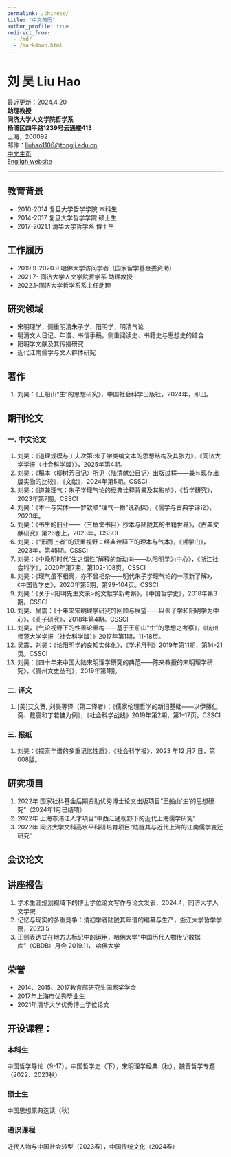 ```yaml
---
permalink: /chinese/
title: "中文简历"
author_profile: true
redirect_from: 
  - /md/
  - /markdown.html
---
```


# 刘 昊 Liu Hao
最近更新：2024.4.20  
**助理教授**  
**同济大学人文学院哲学系**  
**杨浦区四平路1239号云通楼413**  
上海，200092  
邮件：liuhao1106@tongji.edu.cn    
[中文主页](https://faculty.tongji.edu.cn/liuhao12/zh_CN/index.htm)  
[Engligh website](https://fdliuhao1106.github.io/)

---

## 教育背景
* 2010-2014 复旦大学哲学学院 本科生  
* 2014-2017 复旦大学哲学学院 硕士生  
* 2017-2021.1 清华大学哲学系 博士生
    
## 工作履历
* 2019.9-2020.9 哈佛大学访问学者（国家留学基金委资助）  
* 2021.7- 同济大学人文学院哲学系 助理教授  
* 2022.1-同济大学哲学系系主任助理
    
## 研究领域
* 宋明理学，侧重明清朱子学、阳明学，明清气论
* 明清文人日记、年谱、书信手稿，侧重阅读史、书籍史与思想史的结合
* 阳明学文献及其传播研究
* 近代江南儒学与文人群体研究
  
## 著作
1. 刘昊：《王船山“生”的思想研究》，中国社会科学出版社，2024年，即出。 
      
## 期刊论文
### 一. 中文论文
1. 刘昊：《道理规模与工夫次第:朱子学类编文本的思想结构及其张力》，《同济大学学报（社会科学版）》，2025年第4期。
2. 刘昊：《稿本〈柳树芳日记〉所见〈陆清献公日记〉出版过程——兼与现存出版实物的比较》，《文献》，2024年第5期。CSSCI
3. 刘昊：《道兼理气：朱子学理气论的经典诠释背景及其影响》，《哲学研究》，2023年第7期。CSSCI
4. 刘昊：《本一与实体——罗钦顺“理气一物”说新探》，《儒学与古典学评论》，2023年。
5. 刘昊：《书生的旧业——〈三鱼堂书目〉抄本与陆陇其的书籍世界》，《古典文献研究》第26卷上，2023年。CSSCI
6. 刘昊：《“形而上者”的双重视野：经典诠释下的理本与气本》，《哲学门》，2023年，第45期。CSSCI
7. 刘昊：《中晚明时代“生之谓性”解释的新动向——以阳明学为中心》，《浙江社会科学》，2020年第7期，第102-108页。CSSCI
8. 刘昊：《理气虽不相离，亦不曾相杂——明代朱子学理气论的一项新了解》，《中国哲学史》，2020年第5期，第99-104页。CSSCI
9. 刘昊：《关于<阳明先生文录>的文献学新考察》，《中国哲学史》，2018年第3期。CSSCI
10. 刘昊、吴震：《十年来宋明理学研究的回顾与展望——以朱子学和阳明学为中心》，《孔子研究》，2018年第4期。CSSCI
11. 刘昊，《气论视野下的性善论重构——基于王船山“生”的思想之考察》，《杭州师范大学学报（社会科学版）》2017年第1期，11-18页。
12. 吴震，刘昊：《论阳明学的良知实体化》，《学术月刊》2019年第11期，第14-21页。CSSCI
13. 刘昊：《四十年来中国大陆宋明理学研究的典范——陈来教授的宋明理学研究》，《贵州文史丛刊》，2019年第1期。
    
### 二. 译文
1. [美]艾文贺, 刘昊等译（第二译者）：《儒家伦理哲学的新旧基础——以伊藤仁斋、戴震和丁若镛为例》，《社会科学战线》2019年第2期，第1–17页。CSSCI
   
### 三. 报纸
1. 刘昊：《探索年谱的多重记忆性质》，《社会科学报》，2023 年12 月7 日，第008版。  

## 研究项目
1. 2022年 国家社科基金后期资助优秀博士论文出版项目“王船山‘生’的思想研究”（2024年1月已结项）
2. 2022年 上海市浦江人才项目“中西汇通视野下的近代上海儒学研究”
3. 2022年 同济大学文科高水平科研培育项目“陆陇其与近代上海的江南儒学变迁研究”
   
## 会议论文

## 讲座报告
1. 学术生涯规划视域下的博士学位论文写作与论文发表，2024.4，同济大学人文学院  
2. 记忆与现实的多重竞争：清初学者陆陇其年谱的编纂与生产，浙江大学哲学学院，2023.5
3. 正则表达式在地方志标记中的运用，哈佛大学“中国历代人物传记数据库”（CBDB）月会	2019.11， 哈佛大学
     
## 荣誉
* 2014、2015、2017教育部研究生国家奖学金  
* 2017年上海市优秀毕业生  
* 2021年清华大学优秀博士学位论文  

## 开设课程：
### 本科生
中国哲学导论（9-17），中国哲学史（下），宋明理学经典（秋），魏晋哲学专题（2022、2023秋） 

### 硕士生
中国思想原典选读（秋）  

### 通识课程
近代人物与中国社会转型（2023春），中国传统文化（2024春）



